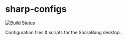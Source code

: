 # sharp-configs

[![Build Status](https://travis-ci.com/Head-on-a-Stick/sharp-configs-0.3.2.svg?branch=master)](https://travis-ci.com/Head-on-a-Stick/sharp-configs-0.3.2)

Configuration files &amp; scripts for the SharpBang desktop.
